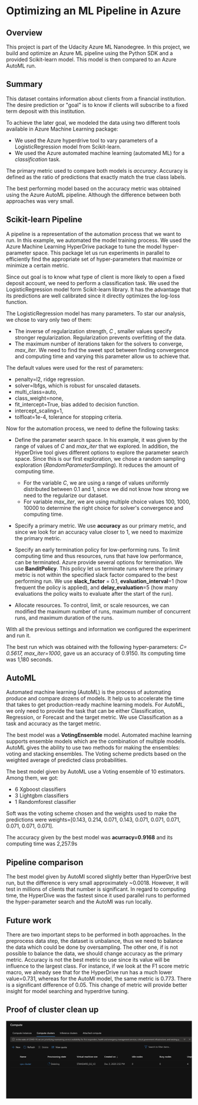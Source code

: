 # Optimizing an ML Pipeline in Azure

## Overview
This project is part of the Udacity Azure ML Nanodegree.
In this project, we build and optimize an Azure ML pipeline using the Python SDK and a provided Scikit-learn model.
This model is then compared to an Azure AutoML run.

## Summary
[//]:< In 1-2 sentences, explain the problem statement: e.g "This dataset contains data about... we seek to predict..."**>
This dataset contains information about clients from a financial institution. The desire prediction or "goal" is to know if clients will subscribe to a fixed term deposit with this institution.

[//]:<**In 1-2 sentences, explain the solution: e.g. "The best performing model was a ..."**>
To achieve the later goal, we modeled the data using two different tools available in Azure Machine Learning package: 
* We used the Azure hyperdrive tool to vary parameters of a LogisticRegression model from Scikit-learn.
* We used the Azure automated machine learning (automated ML) for a *classification* task.

The primary metric used to compare both models is *accuracy*. Accuracy is defined as the ratio of predictions that exactly match the true class labels.

The best performing model based on the accuracy metric was obtained using the Azure AutoML pipeline. Although the difference between both approaches was very small.

## Scikit-learn Pipeline
[//]:<**Explain the pipeline architecture, including data, hyperparameter tuning, and classification algorithm.**>
A pipeline is a representation of the automation process that we want to run. In this example, we automated the model training process. 
We used the Azure Machine Learning HyperDrive package to tune the model hyper-parameter space. This package let us run experiments in parallel to efficiently find the appropriate set of  hyper-parameters that maximize or minimize a certain metric. 

Since out goal is to know what type of client is more likely to open a fixed deposit account, we need to perform a classification task. We used the LogisticRegression model form Scikit-learn library. It has the advantage that its predictions are well calibrated since it directly optimizes the log-loss function.

The LogisticRegression model has many parameters. To star our analysis, we chose to vary only two of them: 
* The inverse of regularization strength, *C* , smaller values specify stronger regularization. Regularization prevents overfitting of the data. 
* The maximum number of iterations taken for the solvers to converge, *max_iter*. We need to find the sweet spot between finding convergence and computing time and varying this parameter allow us to achieve that.

The default values were used for the rest of parameters:
* penalty=l2, ridge regression.
* solver=lbfgs, which is robust for unscaled datasets. 
* multi_class=auto, 
* class_weight=none, 
* fit_intercept=True, bias added to decision function.
* intercept_scaling=1,
* tolfloat=1e-4, tolerance for stopping criteria.

Now for the automation process, we need to define the following tasks:
 * Define the parameter search space. In his example, it was given by the range of values of *C* and *max_iter* that we explored. In addition, the HyperDrive tool gives different options to explore the parameter search space. Since this is our first exploration, we chose a random sampling exploration (*RandomParameterSampling*). It reduces the amount of computing time. 

    *  For the variable *C*, we are using a range of values uniformly distributed between 0.1 and 1, since we did not know how strong we need to the regularize our dataset. 
    * For variable *max_iter*, we are using multiple choice values 100, 1000, 10000 to determine the right choice for solver's convergence and computing time.
 
 * Specify a primary metric. We use **accuracy** as our primary metric, and since we look for an accuracy value closer to 1, we need to maximize the primary metric.

 * Specify  an early termination policy for low-performing runs. To limit computing time and thus resources, runs that have low performance, can be terminated. Azure provide several options for termination. We use **BanditPolicy**. This policy let us terminate runs where the primary metric is not within the specified slack factor compared to the best performing run. We use **slack_factor** = 0.1, **evaluation_interval**=1 (how frequent the policy is applied), and **delay_evaluation**=5 (how many evaluations the policy waits to evaluate after the start of the run).

 * Allocate resources. To control, limit, or scale resources, we can modified the maximum number of runs, maximum number of concurrent runs, and maximum duration of the runs.  

With all the previous settings and information we configured the experiment and run it. 

The best run which was obtained with the following hyper-parameters: *C= 0.5617, max_iter=1000*, gave us an accuracy of 0.9150. Its computing time was 1,180 seconds.

[//]:<**What are the benefits of the parameter sampler you chose?**>
[//]:<**What are the benefits of the early stopping policy you chose?**>

## AutoML
Automated machine learning (AutoML) is the process of automating produce and compare dozens of models. It help us to accelerate the time that takes to get production-ready machine learning models. For AutoML, we only need to provide the task that can be either Classification, Regression, or Forecast and the target metric. We use Classification as a task and accuracy as the target metric.

The best model was a **VotingEnsemble** model. Automated machine learning supports ensemble models which are the combination of multiple models. AutoML gives the ability to use two methods for making the ensembles: voting and stacking ensembles. The Voting scheme predicts based on the weighted average of predicted class probabilities.

The best model given by AutoML use a Voting ensemble of 10 estimators. Among them, we got:
* 6 Xgboost classifiers
* 3 Lightgbm classifiers
* 1 Randomforest classifier

Soft was the voting scheme chosen and the weights used to make the predictions were weights=[0.143, 0.214, 0.071, 0.143, 0.071, 0.071, 0.071, 0.071, 0.071, 0.071].

The accuracy given by the best model was **acurracy=0.9168** and its computing time was 2,257.9s

[//]:<LightGBM is a high-performance gradient-boosting framework based on decision tree algorithms. It is used for ranking, classification, and many other machine-learning tasks.LightGBM uses the leaf-wise tree growth algorithm, wich can converge much faster. However, the leaf-wise growth may be over-fitting if not used with the appropriate parameters. Among the important parameters are: num_leaves, max_depth,min_data_in_leaf>


[//]:<**In 1-2 sentences, describe the model and hyper-parameters generated by AutoML.**>

## Pipeline comparison
[//]:<**Compare the two models and their performance. What are the differences in accuracy? In architecture? If there was a difference, why do you think there was one?**>
The best model given by AutoMl scored slightly better than HyperDrive best run, but the difference is very small approximately ~0.0018. However, it will test in millions of clients that number is significant. In regard to computing time, the HyperDive was the fastest since it used parallel runs to performed the hyper-parameter search and the AutoMl was run locally. 
## Future work
[//]:<**What are some areas of improvement for future experiments? Why might these improvements help the model?**>
There are two important steps to be performed in both approaches. In the preprocess data step, the dataset is unbalance, thus we need to balance the data which could be done by oversampling. The other one, if is not possible to balance the data, we should change accuracy as the primary metric. Accuracy is not the best metric to use since its value will be influence to the largest class. For instance, if we look at the F1 score metric macro, we already see that for the HyperDrive run has a much lower value=0.731, whereas for the AutoMl model, the same metric is 0.773. There is a significant difference of 0.05. This change of metric will provide better insight for model searching and hyperdrive tuning.

## Proof of cluster clean up
[//]:<if  you did not delete your compute cluster in the code, please complete this section. Otherwise, delete this section.**>

[//]:<**Image of cluster marked for deletion**>

![Deletion Cluster](./deleting-cluster.png)
